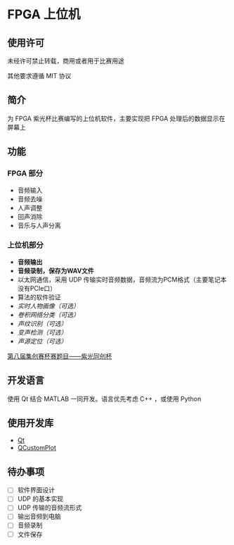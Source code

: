 # FPGA 上位机

## 使用许可

未经许可禁止转载，商用或者用于比赛用途

其他要求遵循 MIT 协议

## 简介

为 FPGA 紫光杯比赛编写的上位机软件，主要实现把 FPGA 处理后的数据显示在屏幕上

## 功能

### FPGA 部分

- 音频输入
- 音频去噪
- 人声调整
- 回声消除
- 音乐与人声分离

### 上位机部分

- **音频输出**
- **音频录制，保存为WAV文件**
- 以太网通信，采用 UDP 传输实时音频数据，音频流为PCM格式（主要笔记本没有PCIe口）
- 算法的软件验证
- *实时人物画像（可选）*
- *卷积网络分类（可选）*
- *声纹识别（可选）*
- *变声检测（可选）*
- *声源定位（可选）*

[第八届集创赛杯赛题目——紫光同创杯](http://univ.ciciec.com/nd.jsp?id=731)

## 开发语言

使用 Qt 结合 MATLAB 一同开发。语言优先考虑 C++ ，或使用 Python

## 使用开发库

- [Qt](https://www.qt.io/)
- [QCustomPlot](https://www.qcustomplot.com/)

## 待办事项

- [ ] 软件界面设计
- [ ] UDP 的基本实现
- [ ] UDP 传输的音频流形式
- [ ] 输出音频到电脑
- [ ] 音频录制
- [ ] 文件保存
